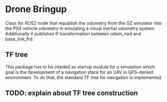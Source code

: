 # Drone Bringup
Class for ROS2 node that republish the odometry from the 
GZ simulator into the PX4 vehicle odometry in emulating a 
visual inertial odometry system. Additionally it publishes
tf transformation between odom_ned and base_link_frd.

## TF tree
This package has to be inteded as startup module for a simulation which goal is the 
development of a navigation stack for an UAV in GPS-denied environment. To do that,
the standard TF tree for navigation is implemented:

## TODO: explain about TF tree construction
